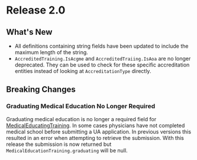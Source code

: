 # Release 2.0

## What's New

- All definitions containing string fields have been updated to include the maximum length of the string.
- `AccreditedTraining.IsAcgme` and `AccreditedTraiing.IsAoa` are no longer deprecated. They can be used to check for these specific accreditation entities instead of looking at `AccreditationType` directly.

## Breaking Changes

### Graduating Medical Education No Longer Required

Graduating medical education is no longer a required field for [MedicalEducatingTraining](https://github.com/fsmb/ua-api/blob/master/docs/definitions/medical-education-training.md).
In some cases physicians have not completed medical school before submitting a UA application. In previous versions this resulted in an error when attempting to retrieve the submission.
With this release the submission is now returned but `MedicalEducationTraining.graduating` will be null.
